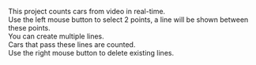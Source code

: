 This project counts cars from video in real-time.<br>
Use the left mouse button to select 2 points, a line will be shown between these points.<br>
You can create multiple lines.<br>
Cars that pass these lines are counted.<br>
Use the right mouse button to delete existing lines.
